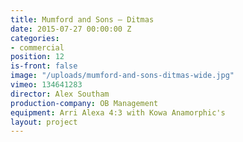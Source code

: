 ```yaml
---
title: Mumford and Sons — Ditmas
date: 2015-07-27 00:00:00 Z
categories:
- commercial
position: 12
is-front: false
image: "/uploads/mumford-and-sons-ditmas-wide.jpg"
vimeo: 134641283
director: Alex Southam
production-company: OB Management
equipment: Arri Alexa 4:3 with Kowa Anamorphic's
layout: project
---
```


